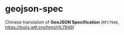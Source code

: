 # geojson-spec
Chinese translation of **GeoJSON Specification** (`RFC7946`, https://tools.ietf.org/html/rfc7946)
